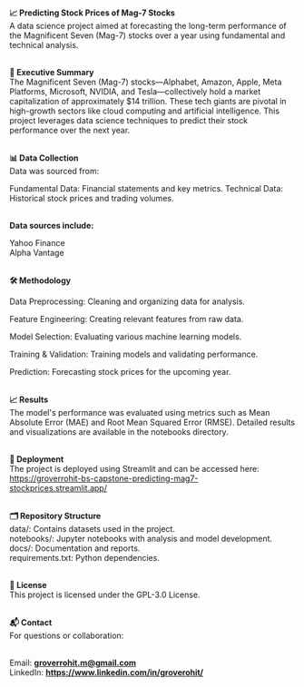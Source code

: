 **📈 Predicting Stock Prices of Mag-7 Stocks**<br>
A data science project aimed at forecasting the long-term performance of the Magnificent Seven (Mag-7) stocks over a year using fundamental and technical analysis.<br><br>

**📄 Executive Summary**<br>
The Magnificent Seven (Mag-7) stocks—Alphabet, Amazon, Apple, Meta Platforms, Microsoft, NVIDIA, and Tesla—collectively hold a market capitalization of approximately $14 trillion. These tech giants are pivotal in high-growth sectors like cloud computing and artificial intelligence. This project leverages data science techniques to predict their stock performance over the next year.<br><br>



**📊 Data Collection**<br>
Data was sourced from:<br>



Fundamental Data: Financial statements and key metrics.
Technical Data: Historical stock prices and trading volumes.<br><br>



**Data sources include:**<br>



Yahoo Finance<br>
Alpha Vantage<br><br>



**🛠️ Methodology**<br>


Data Preprocessing: Cleaning and organizing data for analysis.<br>

Feature Engineering: Creating relevant features from raw data.<br>

Model Selection: Evaluating various machine learning models.<br>

Training & Validation: Training models and validating performance.<br>

Prediction: Forecasting stock prices for the upcoming year.<br><br>


**📈 Results**<br>
The model's performance was evaluated using metrics such as Mean Absolute Error (MAE) and Root Mean Squared Error (RMSE). Detailed results and visualizations are available in the notebooks directory.<br><br>


**🚀 Deployment**<br>
The project is deployed using Streamlit and can be accessed here: https://groverrohit-bs-capstone-predicting-mag7-stockprices.streamlit.app/<br><br>


**🗂️ Repository Structure**<br>
data/: Contains datasets used in the project.<br>
notebooks/: Jupyter notebooks with analysis and model development.<br>
docs/: Documentation and reports.<br>
requirements.txt: Python dependencies.<br><br>


**📜 License**<br>
This project is licensed under the GPL-3.0 License.<br><br>


**📬 Contact**<br>
For questions or collaboration:<br><br>


Email: **groverrohit.m@gmail.com**<br>
LinkedIn: **https://www.linkedin.com/in/groverohit/**
